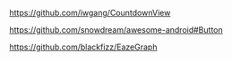 https://github.com/iwgang/CountdownView


https://github.com/snowdream/awesome-android#Button



https://github.com/blackfizz/EazeGraph
